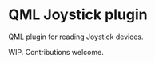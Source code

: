 QML Joystick plugin
===================

QML plugin for reading Joystick devices.

WIP. Contributions welcome.


